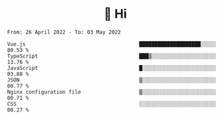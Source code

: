 <h1 align="center">👋 Hi</h1>
<!-- <h3 align="center">An enthusiastic frontend developer</h3> -->

<!--START_SECTION:waka-->

```text
From: 26 April 2022 - To: 03 May 2022

Vue.js                                     ████████████████████░░░░░   80.53 %
TypeScript                                 ███▒░░░░░░░░░░░░░░░░░░░░░   13.76 %
JavaScript                                 █░░░░░░░░░░░░░░░░░░░░░░░░   03.88 %
JSON                                       ▒░░░░░░░░░░░░░░░░░░░░░░░░   00.77 %
Nginx configuration file                   ▒░░░░░░░░░░░░░░░░░░░░░░░░   00.71 %
CSS                                        ░░░░░░░░░░░░░░░░░░░░░░░░░   00.27 %
```

<!--END_SECTION:waka-->
